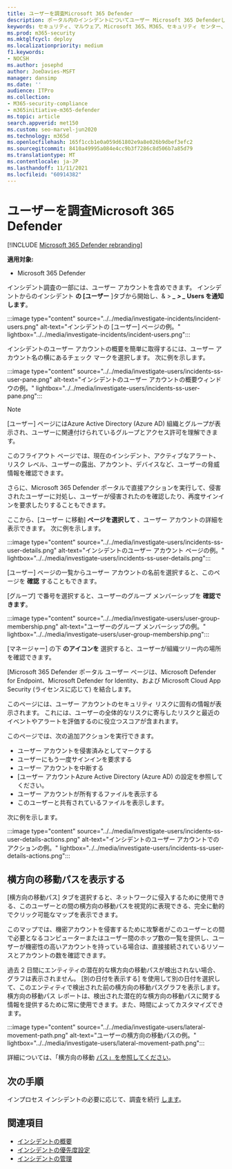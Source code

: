 ```yaml
---
title: ユーザーを調査Microsoft 365 Defender
description: ポータル内のインシデントについてユーザー Microsoft 365 Defenderします。
keywords: セキュリティ、マルウェア、Microsoft 365、M365、セキュリティ センター、監視、レポート、ID、データ、デバイス、アプリ、インシデント、分析、応答
ms.prod: m365-security
ms.mktglfcycl: deploy
ms.localizationpriority: medium
f1.keywords:
- NOCSH
ms.author: josephd
author: JoeDavies-MSFT
manager: dansimp
ms.date: ''
audience: ITPro
ms.collection:
- M365-security-compliance
- m365initiative-m365-defender
ms.topic: article
search.appverid: met150
ms.custom: seo-marvel-jun2020
ms.technology: m365d
ms.openlocfilehash: 165f1ccb1e0a059d61802e9a8e026b9dbef3efc2
ms.sourcegitcommit: 8410a49995a084e4cc9b3f7286c8d506b7a85d79
ms.translationtype: MT
ms.contentlocale: ja-JP
ms.lasthandoff: 11/11/2021
ms.locfileid: "60914382"
---
```

# <a name="investigate-users-in-microsoft-365-defender"></a>ユーザーを調査Microsoft 365 Defender

[!INCLUDE [Microsoft 365 Defender rebranding](../includes/microsoft-defender.md)]

**適用対象:**

- Microsoft 365 Defender

インシデント調査の一部には、ユーザー アカウントを含めできます。 インシデントからのインシデント **の [ユーザー** ]タブから開始し、& \> ***_ \> _* Users を通知します**。

:::image type="content" source="../../media/investigate-incidents/incident-users.png" alt-text="インシデントの [ユーザー] ページの例。" lightbox="../../media/investigate-incidents/incident-users.png":::

インシデントのユーザー アカウントの概要を簡単に取得するには、ユーザー アカウント名の横にあるチェック マークを選択します。 次に例を示します。

:::image type="content" source="../../media/investigate-users/incidents-ss-user-pane.png" alt-text="インシデントのユーザー アカウントの概要ウィンドウの例。" lightbox="../../media/investigate-users/incidents-ss-user-pane.png":::

> [!NOTE]
> [ユーザー] ページにはAzure Active Directory (Azure AD) 組織とグループが表示され、ユーザーに関連付けられているグループとアクセス許可を理解できます。

このフライアウト ページでは、現在のインシデント、アクティブなアラート、リスク レベル、ユーザーの露出、アカウント、デバイスなど、ユーザーの脅威情報を確認できます。

さらに、Microsoft 365 Defender ポータルで直接アクションを実行して、侵害されたユーザーに対処し、ユーザーが侵害されたのを確認したり、再度サインインを要求したりすることもできます。

ここから、[ユーザー に移動] **ページを選択して** 、ユーザー アカウントの詳細を表示できます。 次に例を示します。

:::image type="content" source="../../media/investigate-users/incidents-ss-user-details.png" alt-text="インシデントのユーザー アカウント ページの例。" lightbox="../../media/investigate-users/incidents-ss-user-details.png":::

[ユーザー] ページの一覧からユーザー アカウントの名前を選択すると、このページを **確認** することもできます。

[グループ] で番号を選択すると、ユーザーのグループ メンバーシップを **確認できます**。

:::image type="content" source="../../media/investigate-users/user-group-membership.png" alt-text="ユーザーのグループ メンバーシップの例。" lightbox="../../media/investigate-users/user-group-membership.png":::

[マネージャー] の下 **のアイコンを** 選択すると、ユーザーが組織ツリー内の場所を確認できます。

[Microsoft 365 Defender ポータル ユーザー ページは、Microsoft Defender for Endpoint、Microsoft Defender for Identity、および Microsoft Cloud App Security (ライセンスに応じて) を結合します。

このページには、ユーザー アカウントのセキュリティ リスクに固有の情報が表示されます。 これには、ユーザーの全体的なリスクに寄与したリスクと最近のイベントやアラートを評価するのに役立つスコアが含まれます。

このページでは、次の追加アクションを実行できます。

- ユーザー アカウントを侵害済みとしてマークする
- ユーザーにもう一度サインインを要求する
- ユーザー アカウントを中断する
- [ユーザー アカウントAzure Active Directory (Azure AD) の設定を参照してください。
- ユーザー アカウントが所有するファイルを表示する
- このユーザーと共有されているファイルを表示します。

次に例を示します。

:::image type="content" source="../../media/investigate-users/incidents-ss-user-details-actions.png" alt-text="インシデントのユーザー アカウントでのアクションの例。" lightbox="../../media/investigate-users/incidents-ss-user-details-actions.png":::

<!--
You can access this page from multiple areas in the Microsoft 365 Defender portal. You can access this page from a specific incident in the **Users** tab. Some alerts might include users as a specific affected asset. You can also search for users.  

Learn more about how to investigate users and potential risk [in this Cloud App Security tutorial](/cloud-app-security/tutorial-ueba#:~:text=To%20identify%20who%20your%20riskiest,user%20page%20to%20investigate%20them).

-->

## <a name="view-lateral-movement-paths"></a>横方向の移動パスを表示する

[横方向の移動パス] タブを選択すると、ネットワークに侵入するために使用できる、このユーザーとの間の横方向の移動パスを視覚的に表現できる、完全に動的でクリック可能なマップを表示できます。

このマップでは、機密アカウントを侵害するために攻撃者がこのユーザーとの間で必要となるコンピューターまたはユーザー間のホップ数の一覧を提供し、ユーザーが機密性の高いアカウントを持っている場合は、直接接続されているリソースとアカウントの数を確認できます。

過去 2 日間にエンティティの潜在的な横方向の移動パスが検出されない場合、グラフは表示されません。 [別の日付を表示する] を使用して別の日付を選択して、このエンティティで検出された前の横方向の移動パスグラフを表示します。 横方向の移動パス レポートは、検出された潜在的な横方向の移動パスに関する情報を提供するために常に使用できます。また、時間によってカスタマイズできます。

:::image type="content" source="../../media/investigate-users/lateral-movement-path.png" alt-text="ユーザーの横方向の移動パスの例。" lightbox="../../media/investigate-users/lateral-movement-path.png":::

詳細については、「横方向の移動 [パス」を参照してください](/defender-for-identity/use-case-lateral-movement-path)。

## <a name="next-steps"></a>次の手順

インプロセス インシデントの必要に応じて、調査を続行 [します](investigate-incidents.md)。

## <a name="see-also"></a>関連項目

- [インシデントの概要](incidents-overview.md)
- [インシデントの優先度設定](incident-queue.md)
- [インシデントの管理](manage-incidents.md)
